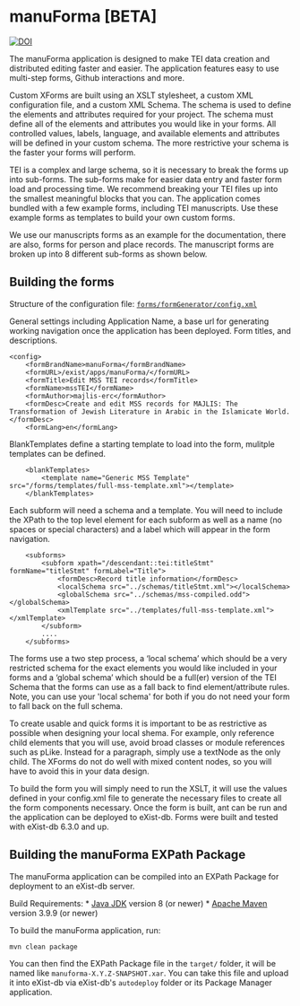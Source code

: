 # manuForma [BETA]

[![DOI](https://zenodo.org/badge/474991717.svg)](https://zenodo.org/badge/latestdoi/474991717)

The manuForma application is designed to make TEI data creation and distributed editing faster and easier. The application features easy to use multi-step forms, Github interactions and more.

Custom XForms are built using an XSLT stylesheet, a custom XML configuration file, and a custom XML Schema. The schema is used to define the elements and attributes required for your project. The schema must define all of the elements and attributes you would like in your forms. All controlled values, labels, language, and available elements and attributes will be defined in your custom schema. The more restrictive your schema is the faster your forms will perform. 

TEI is a complex and large schema, so it is necessary to break the forms up into sub-forms. The sub-forms make for easier data entry and faster form load and processing time. We recommend breaking your TEI files up into the smallest meaningful blocks that you can. The application comes bundled with a few example forms, including TEI manuscripts. Use these example forms as templates to build your own custom forms. 

We use our manuscripts forms as an example for the documentation, there are also, forms for person and place records. The manuscript forms are broken up into 8 different sub-forms as shown below.

## Building the forms
Structure of the configuration file: [`forms/formGenerator/config.xml`](src/main/xar-resources/forms/formGenerator/config.xml)

General settings including Application Name, a base url for generating working navigation once the application has been deployed. Form titles, and descriptions. 
```
<config>
    <formBrandName>manuForma</formBrandName>
    <formURL>/exist/apps/manuForma/</formURL>
    <formTitle>Edit MSS TEI records</formTitle>
    <formName>mssTEI</formName>
    <formAuthor>majlis-erc</formAuthor>
    <formDesc>Create and edit MSS records for MAJLIS: The Transformation of Jewish Literature in Arabic in the Islamicate World.</formDesc>
    <formLang>en</formLang>
```

BlankTemplates define a starting template to load into the form, mulitple templates can be defined. 
```
    <blankTemplates>
        <template name="Generic MSS Template" src="/forms/templates/full-mss-template.xml"></template>
    </blankTemplates>
```

Each subform will need a schema and a template. You will need to include the XPath to the top level element for each subform as well as a name (no spaces or special characters) and a label which will appear in the form navigation. 
```
    <subforms>
        <subform xpath="/descendant::tei:titleStmt" formName="titleStmt" formLabel="Title">
            <formDesc>Record title information</formDesc>
            <localSchema src="../schemas/titleStmt.xml"></localSchema>
            <globalSchema src="../schemas/mss-compiled.odd"></globalSchema>
            <xmlTemplate src="../templates/full-mss-template.xml"></xmlTemplate>
        </subform>
        ....
    </subforms>
```

The forms use a two step process, a ‘local schema’ which should be a very restricted schema for the exact elements you would like included in your forms and a ‘global schema’ which should be a full(er) version of the TEI Schema that the forms can use as a fall back to find element/attribute rules. Note, you can use your 'local schema' for both if you do not need your form to fall back on the full schema. 

To create usable and quick forms it is important to be as restrictive as possible when designing your local shema. For example, only reference child elements that you will use, avoid broad classes or module references such as pLike. Instead for a paragraph, simply use a textNode as the only child. The XForms do not do well with mixed content nodes, so you will have to avoid this in your data design. 

To build the form you will simply need to run the XSLT, it will use the values defined in your config.xml file to generate the necessary files to create all the form components necessary. Once the form is built, ant can be run and the application can be deployed to eXist-db. Forms were built and tested with eXist-db 6.3.0 and up.

## Building the manuForma EXPath Package

The manuForma application can be compiled into an EXPath Package for deployment to an eXist-db server.

Build Requirements:
    * [Java JDK](https://bell-sw.com/pages/downloads/) version 8 (or newer)
    * [Apache Maven](https://maven.apache.org/) version 3.9.9 (or newer)

To build the manuForma application, run:

```shell
mvn clean package
```

You can then find the EXPath Package file in the `target/` folder, it will be named like `manuforma-X.Y.Z-SNAPSHOT.xar`. You can take this file and upload it into eXist-db via eXist-db's `autodeploy` folder or its Package Manager application.
